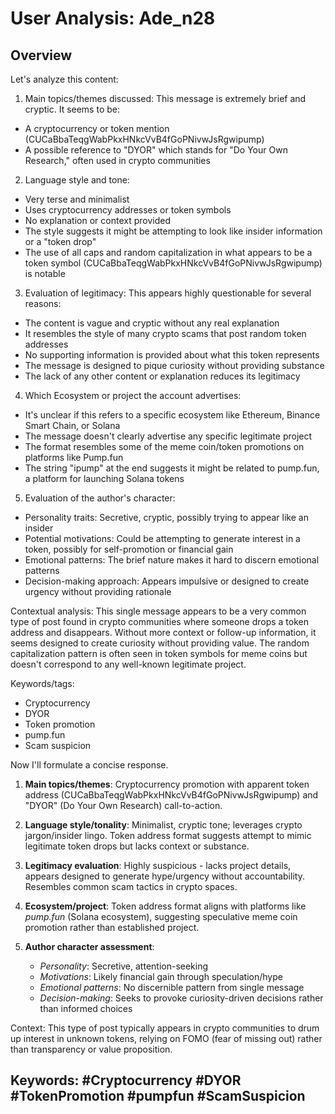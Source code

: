 # User Analysis: Ade_n28

## Overview

<think>
Let's analyze this content:

1. Main topics/themes discussed:
This message is extremely brief and cryptic. It seems to be:
- A cryptocurrency or token mention (CUCaBbaTeqgWabPkxHNkcVvB4fGoPNivwJsRgwipump)
- A possible reference to "DYOR" which stands for "Do Your Own Research," often used in crypto communities

2. Language style and tone:
- Very terse and minimalist
- Uses cryptocurrency addresses or token symbols
- No explanation or context provided
- The style suggests it might be attempting to look like insider information or a "token drop"
- The use of all caps and random capitalization in what appears to be a token symbol (CUCaBbaTeqgWabPkxHNkcVvB4fGoPNivwJsRgwipump) is notable

3. Evaluation of legitimacy:
This appears highly questionable for several reasons:
- The content is vague and cryptic without any real explanation
- It resembles the style of many crypto scams that post random token addresses
- No supporting information is provided about what this token represents
- The message is designed to pique curiosity without providing substance
- The lack of any other content or explanation reduces its legitimacy

4. Which Ecosystem or project the account advertises:
- It's unclear if this refers to a specific ecosystem like Ethereum, Binance Smart Chain, or Solana
- The message doesn't clearly advertise any specific legitimate project
- The format resembles some of the meme coin/token promotions on platforms like Pump.fun
- The string "ipump" at the end suggests it might be related to pump.fun, a platform for launching Solana tokens

5. Evaluation of the author's character:
- Personality traits: Secretive, cryptic, possibly trying to appear like an insider
- Potential motivations: Could be attempting to generate interest in a token, possibly for self-promotion or financial gain
- Emotional patterns: The brief nature makes it hard to discern emotional patterns
- Decision-making approach: Appears impulsive or designed to create urgency without providing rationale

Contextual analysis:
This single message appears to be a very common type of post found in crypto communities where someone drops a token address and disappears. Without more context or follow-up information, it seems designed to create curiosity without providing value. The random capitalization pattern is often seen in token symbols for meme coins but doesn't correspond to any well-known legitimate project.

Keywords/tags:
- Cryptocurrency
- DYOR
- Token promotion
- pump.fun
- Scam suspicion

Now I'll formulate a concise response.
</think>

1. **Main topics/themes**: Cryptocurrency promotion with apparent token address (CUCaBbaTeqgWabPkxHNkcVvB4fGoPNivwJsRgwipump) and "DYOR" (Do Your Own Research) call-to-action.

2. **Language style/tonality**: Minimalist, cryptic tone; leverages crypto jargon/insider lingo. Token address format suggests attempt to mimic legitimate token drops but lacks context or substance.

3. **Legitimacy evaluation**: Highly suspicious - lacks project details, appears designed to generate hype/urgency without accountability. Resembles common scam tactics in crypto spaces.

4. **Ecosystem/project**: Token address format aligns with platforms like *pump.fun* (Solana ecosystem), suggesting speculative meme coin promotion rather than established project.

5. **Author character assessment**:
   - *Personality*: Secretive, attention-seeking
   - *Motivations*: Likely financial gain through speculation/hype
   - *Emotional patterns*: No discernible pattern from single message
   - *Decision-making*: Seeks to provoke curiosity-driven decisions rather than informed choices

Context: This type of post typically appears in crypto communities to drum up interest in unknown tokens, relying on FOMO (fear of missing out) rather than transparency or value proposition.

**Keywords**: #Cryptocurrency #DYOR #TokenPromotion #pumpfun #ScamSuspicion
---
